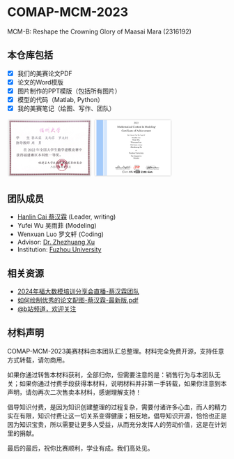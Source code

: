 # COMAP-MCM-2023

MCM-B: Reshape the Crowning Glory of Maasai Mara (2316192)

## 本仓库包括

- [x] 我们的美赛论文PDF
- [x] 论文的Word模版
- [x] 图片制作的PPT模版（包括所有图片）
- [x] 模型的代码（Matlab, Python）
- [x] 我的美赛笔记（绘图、写作、团队）

<div class="second">
<img src = "Figure/prize/CUMCM-2022.png" width = 38.5%>
<img src = "Figure/prize/IMCM-2023.png" width = 36.0%>
</div>

## 团队成员

- [Hanlin Cai 蔡汉霖](https://caihanlin.com/) (Leader, writing)
- Yufei Wu 吴雨菲 (Modeling)
- Wenxuan Luo 罗文轩 (Coding)
- Advisor: [Dr. Zhezhuang Xu](https://dqxy.fzu.edu.cn/info/1102/3547.htm)
- Institution: [Fuzhou University](https://www.fzu.edu.cn/)

## 相关资源

- [2024年福大数模培训分享会直播-蔡汉霖团队](https://meeting.tencent.com/user-center/shared-record-info?id=6a5b1dea-3b04-45eb-889b-8c2d347215af&from=3)
- [如何绘制优秀的论文配图-蔡汉霖-最新版.pdf](https://caihanlin.com/mypaper/modeling/figure.pdf)
- [@b站频道，欢迎关注](https://space.bilibili.com/594030035)

## 材料声明

COMAP-MCM-2023美赛材料由本团队汇总整理。材料完全免费开源，支持任意方式转载，请勿商用。

如果你通过转售本材料获利，全部归你，但需要注意的是：销售行为与本团队无关；如果你通过付费手段获得本材料，说明材料并非第一手转载，如果你注意到本声明，请勿再次二次售卖本材料，感谢理解支持！

倡导知识付费，是因为知识创建整理的过程复杂，需要付诸许多心血，而人的精力实在有限，知识付费让这一切关系变得健康；相反地，倡导知识开源，恰恰也正是因为知识宝贵，所以需要让更多人受益，从而充分发挥人的劳动价值，这是在计划里的捐献。

最后的最后，祝你比赛顺利，学业有成。我们高处见。
